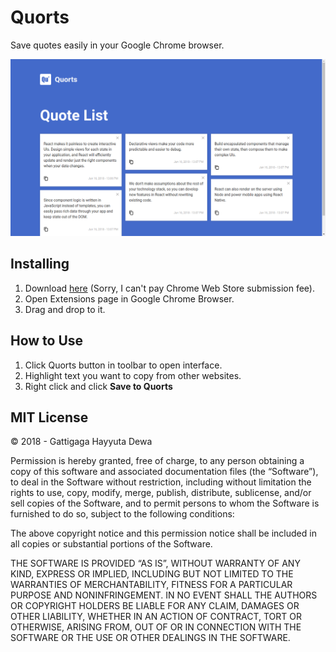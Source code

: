 # Quorts

Save quotes easily in your Google Chrome browser.

![img](./res/screenshot.png)

## Installing

1. Download [here](https://github.com/gattigaga/quorts/releases/tag/1.0.0) (Sorry, I can't pay Chrome Web Store submission fee).
2. Open Extensions page in Google Chrome Browser.
3. Drag and drop to it.

## How to Use

1. Click Quorts button in toolbar to open interface.
2. Highlight text you want to copy from other websites.
3. Right click and click **Save to Quorts**

## MIT License

&copy; 2018 - Gattigaga Hayyuta Dewa

Permission is hereby granted, free of charge, to any person obtaining a copy of this software and associated documentation files (the “Software”), to deal in the Software without restriction, including without limitation the rights to use, copy, modify, merge, publish, distribute, sublicense, and/or sell copies of the Software, and to permit persons to whom the Software is furnished to do so, subject to the following conditions:

The above copyright notice and this permission notice shall be included in all copies or substantial portions of the Software.

THE SOFTWARE IS PROVIDED “AS IS”, WITHOUT WARRANTY OF ANY KIND, EXPRESS OR IMPLIED, INCLUDING BUT NOT LIMITED TO THE WARRANTIES OF MERCHANTABILITY, FITNESS FOR A PARTICULAR PURPOSE AND NONINFRINGEMENT. IN NO EVENT SHALL THE AUTHORS OR COPYRIGHT HOLDERS BE LIABLE FOR ANY CLAIM, DAMAGES OR OTHER LIABILITY, WHETHER IN AN ACTION OF CONTRACT, TORT OR OTHERWISE, ARISING FROM, OUT OF OR IN CONNECTION WITH THE SOFTWARE OR THE USE OR OTHER DEALINGS IN THE SOFTWARE.